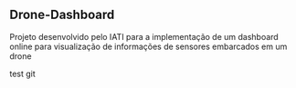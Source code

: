 ## Drone-Dashboard

Projeto desenvolvido pelo IATI para a implementação de um dashboard online para visualização de informações de sensores embarcados em um drone

test git
